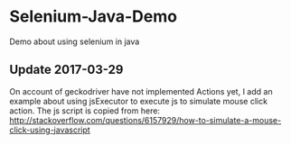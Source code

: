 # Selenium-Java-Demo
Demo about using selenium in java


## Update 2017-03-29
On account of geckodriver have not implemented Actions yet, I add an example about using jsExecutor to execute js to simulate mouse click action.
The js script is copied from here: http://stackoverflow.com/questions/6157929/how-to-simulate-a-mouse-click-using-javascript
